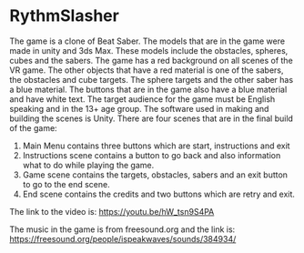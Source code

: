 # RythmSlasher
The game is a clone of Beat Saber. The models that are in the game were made in unity and 3ds Max. These models include the obstacles, spheres, cubes and the sabers. The game has a red background on all scenes of the VR game. The other objects that have a red material is one of the sabers, the obstacles and cube targets. The sphere targets and the other saber has a blue material. The buttons that are in the game also have a blue material and have white text. 
The target audience for the game must be English speaking and in the 13+ age group. The software used in making and building the scenes is Unity. There are four scenes that are in the final build of the game:
1)	Main Menu contains three buttons which are start, instructions and exit
2)	Instructions scene contains a button to go back and also information what to do while playing the game.
3)	Game scene contains the targets, obstacles, sabers and an exit button to go to the end scene.
4)	End scene contains the credits and two buttons which are retry and exit.

The link to the video is:
https://youtu.be/hW_tsn9S4PA

The music in the game is from freesound.org and the link is: https://freesound.org/people/ispeakwaves/sounds/384934/

